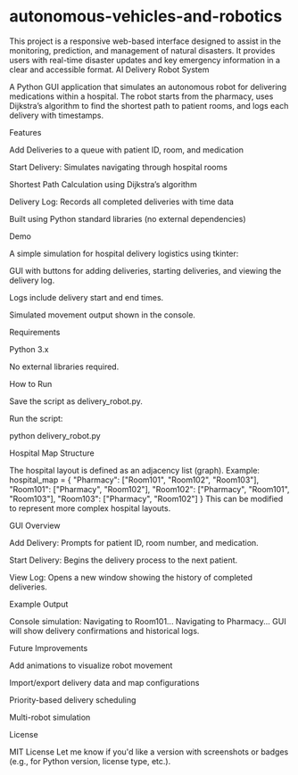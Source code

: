 # autonomous-vehicles-and-robotics
This project is a responsive web-based interface designed to assist in the monitoring, prediction, and management of natural disasters. It provides users with real-time disaster updates and key emergency information in a clear and accessible format.
AI Delivery Robot System

A Python GUI application that simulates an autonomous robot for delivering medications within a hospital. The robot starts from the pharmacy, uses Dijkstra’s algorithm to find the shortest path to patient rooms, and logs each delivery with timestamps.

Features

Add Deliveries to a queue with patient ID, room, and medication

Start Delivery: Simulates navigating through hospital rooms

Shortest Path Calculation using Dijkstra’s algorithm

Delivery Log: Records all completed deliveries with time data

Built using Python standard libraries (no external dependencies)

Demo

A simple simulation for hospital delivery logistics using tkinter:

GUI with buttons for adding deliveries, starting deliveries, and viewing the delivery log.

Logs include delivery start and end times.

Simulated movement output shown in the console.

Requirements

Python 3.x

No external libraries required.

How to Run

Save the script as delivery_robot.py.

Run the script:

python delivery_robot.py 

Hospital Map Structure

The hospital layout is defined as an adjacency list (graph). Example:
hospital_map = { "Pharmacy": ["Room101", "Room102", "Room103"], "Room101": ["Pharmacy", "Room102"], "Room102": ["Pharmacy", "Room101", "Room103"], "Room103": ["Pharmacy", "Room102"] } 
This can be modified to represent more complex hospital layouts.

GUI Overview

Add Delivery: Prompts for patient ID, room number, and medication.

Start Delivery: Begins the delivery process to the next patient.

View Log: Opens a new window showing the history of completed deliveries.

Example Output

Console simulation:
Navigating to Room101... Navigating to Pharmacy... 
GUI will show delivery confirmations and historical logs.

Future Improvements

Add animations to visualize robot movement

Import/export delivery data and map configurations

Priority-based delivery scheduling

Multi-robot simulation

License

MIT License
Let me know if you'd like a version with screenshots or badges (e.g., for Python version, license type, etc.).
